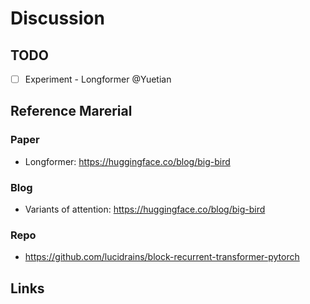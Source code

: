 # Discussion

## TODO
 - [ ] Experiment - Longformer @Yuetian

## Reference Marerial
### Paper
 - Longformer: https://huggingface.co/blog/big-bird

### Blog
 - Variants of attention: https://huggingface.co/blog/big-bird

### Repo
 - https://github.com/lucidrains/block-recurrent-transformer-pytorch

## Links

